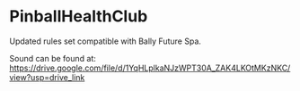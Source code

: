# PinballHealthClub
Updated rules set compatible with Bally Future Spa.

Sound can be found at:  https://drive.google.com/file/d/1YqHLplkaNJzWPT30A_ZAK4LKOtMKzNKC/view?usp=drive_link
